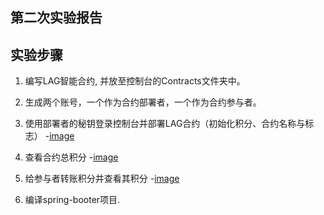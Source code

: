 第二次实验报告
-----------

实验步骤
---------
1. 编写LAG智能合约, 并放至控制台的Contracts文件夹中。

2. 生成两个账号，一个作为合约部署者，一个作为合约参与者。

3. 使用部署者的秘钥登录控制台并部署LAG合约（初始化积分、合约名称与标志）
-[image](https://github.com/webanklabgroup5/webank/blob/master/day2/%E8%8E%AB%E6%B3%BD%E5%A8%81/%E9%83%A8%E7%BD%B2%E5%90%88%E7%BA%A6.png)

4. 查看合约总积分
-[image](https://github.com/webanklabgroup5/webank/blob/master/day2/%E8%8E%AB%E6%B3%BD%E5%A8%81/%E6%9F%A5%E7%9C%8B%E6%80%BB%E7%A7%AF%E5%88%86.png)

5. 给参与者转账积分并查看其积分
-[image](https://github.com/webanklabgroup5/webank/blob/master/day2/%E8%8E%AB%E6%B3%BD%E5%A8%81/%E8%BD%AC%E8%B4%A6%E5%B9%B6%E6%9F%A5%E7%9C%8B%E6%8E%A5%E6%94%B6%E8%80%85%E7%9A%84%E7%A7%AF%E5%88%86.png)


6. 编译spring-booter项目.
